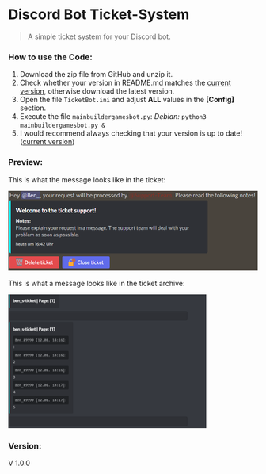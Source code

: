 # Discord Bot Ticket-System

> A simple ticket system for your Discord bot.

### How to use the Code:

1. Download the zip file from GitHub and unzip it.
2. Check whether your version in README.md matches the [current version](https://github.com/Ben4oo/discord-ticketsystem/blob/main/README.md#version), otherwise download the latest version.
3. Open the file `TicketBot.ini` and adjust **ALL** values in the **[Config]** section.   
4. Execute the file `mainbuildergamesbot.py`: *Debian:* `python3 mainbuildergamesbot.py & `
6. I would recommend always checking that your version is up to date! ([current version](https://github.com/Ben4oo/discord-ticketsystem/blob/main/README.md#version))

### Preview:

This is what the message looks like in the ticket:

<img src="./IGNORE/OpenTicket.png" alt="OpenTicket" title="A preview of the message in the ticket after opening." width=600px />

This is what a message looks like in the ticket archive:

<img src="./IGNORE/ArchivExample.png" alt="ArchivExample" title="A preview of the message in the archive." width=400px hight=400px />

### Version:
V 1.0.0
